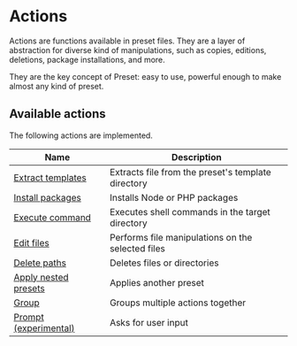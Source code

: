 # Actions

Actions are functions available in preset files. They are a layer of abstraction for diverse kind of manipulations, such as copies, editions, deletions, package installations, and more.

They are the key concept of Preset: easy to use, powerful enough to make almost any kind of preset.

## Available actions

The following actions are implemented.

| Name                                                 | Description                                        |
| ---------------------------------------------------- | -------------------------------------------------- |
| [Extract templates](/actions/extract-templates)      | Extracts file from the preset's template directory |
| [Install packages](/actions/install-packages)        | Installs Node or PHP packages                      |
| [Execute command](/actions/execute-command)          | Executes shell commands in the target directory    |
| [Edit files](/actions/edit-files)                    | Performs file manipulations on the selected files  |
| [Delete paths](/actions/delete-paths)                | Deletes files or directories                       |
| [Apply nested presets](/actions/apply-nested-preset) | Applies another preset                             |
| [Group](/actions/group)                              | Groups multiple actions together                   |
| [Prompt (experimental)](/actions/prompt)             | Asks for user input                                |
